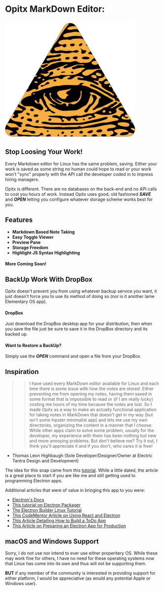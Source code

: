 # Opitx MarkDown Editor:
![Opitx](https://raw.githubusercontent.com/Thomashighbaugh/Opitx/master/app_resources/icon.png)
## Stop Loosing Your Work!

Every Markdown editor for Linux has the same problem, saving. Either your work is saved as some string no human could hope to read or your work won't "sync" properly with the API call the developer coded in to impress hiring managers. 

Opitx is different. There are no databases on the back-end and no API calls to cost you hours of work. Instead Opitx uses good, old fashioned **_SAVE_** and **_OPEN_** letting you configure whatever storage scheme works best for you. 


## Features
- **Markdown Based Note Taking**
- **Easy Toggle Viewer** 
- **Preview Pane**
- **Storage Freedom** 
- **Highlight JS Syntax Highlighting**

#### More Coming Soon!

## BackUp Work With DropBox 
Opitx doesn't prevent you from using whatever backup service you want, it just doesn't force you to use its method of doing so (nor is it another lame Elementary OS app). 

#### DropBox 
Just download the DropBox desktop app for your distribution, then when you save the file just be sure to save it in the DropBox directory and its backed up.

#### Want to Restore a BackUp? 
Simply use the **_OPEN_** command and open a file from your DropBox. 

## Inspiration

>> I have used every MarkDown editor available for Linux and each time there is some issue with how the notes are stored. Either preventing me from opening my notes, having them saved in some format that is impossible to read or (if I am really lucky) costing me hours of my time because the notes are lost. 
>> So I made Opitx as a way to make an actually functional application for taking notes in MarkDown that doesn't get in my way (but isn't some hipster minimalist app) and lets me use my own directories, organizing the content in a manner that I choose. 
>> While other apps claim to solve some problem, usually for the developer, my experience with them has been nothing but new and more annoying problems. But don't believe me? Try it out, I think you'll appreciate it and if you don't, who cares it is free!
- Thomas Leon Highbaugh (Sole Developer/Designer/Owner at Electric Tantra Design and Development)

The idea for this snap came from this [tutorial](https://www.freecodecamp.org/news/heres-how-i-created-a-markdown-app-with-electron-and-react-1e902f8601ca/). While a little dated, the article is a great place to start if you are like me and still getting used to programming Electron apps. 

Additional articles that were of value in bringing this app to you were:
- [Electron's Docs](https://electronjs.org/docs/all)
- [This tutorial on Electron Packager](https://www.christianengvall.se/electron-packager-tutorial/)
- [The Electron Builder Linux Tutorial](https://www.electron.build/configuration/linux.html)
- [This CodeMentor Article on Using React and Electron](https://www.codementor.io/randyfindley/how-to-build-an-electron-app-using-create-react-app-and-electron-builder-ss1k0sfer)
- [This Article Detailing How to Build a ToDo App](https://codeburst.io/build-a-todo-app-with-electron-d6c61f58b55a)
- [This Article on Preparing an Electron App for Production](https://medium.com/@kitze/%EF%B8%8F-from-react-to-an-electron-app-ready-for-production-a0468ecb1da3)


## macOS and Windows Support

Sorry, I do not use nor intend to ever use either properitery OS. While these may work fine for others, I have no need for these operating systems now that Linux has come into its own and thus will not be supporting them. 

**BUT** if any member of the community is interested in providing support for either platform, I would be appreciative (as would any potential Apple or Windows user). 

